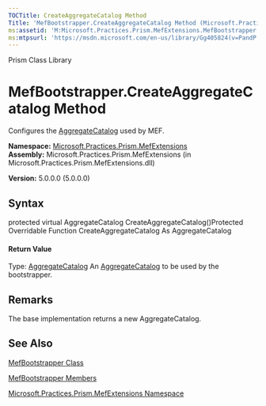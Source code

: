 ```yaml
---
TOCTitle: CreateAggregateCatalog Method
Title: 'MefBootstrapper.CreateAggregateCatalog Method (Microsoft.Practices.Prism.MefExtensions)'
ms:assetid: 'M:Microsoft.Practices.Prism.MefExtensions.MefBootstrapper.CreateAggregateCatalog'
ms:mtpsurl: 'https://msdn.microsoft.com/en-us/library/Gg405824(v=PandP.50)'
---
```


Prism Class Library

MefBootstrapper.CreateAggregateCatalog Method
=================================================

Configures the [AggregateCatalog](https://msdn.microsoft.com/p:microsoft.practices.prism.mefextensions.mefbootstrapper.aggregatecatalog) used by MEF.

**Namespace:** [Microsoft.Practices.Prism.MefExtensions](https://msdn.microsoft.com/n:microsoft.practices.prism.mefextensions)
**Assembly:** Microsoft.Practices.Prism.MefExtensions (in Microsoft.Practices.Prism.MefExtensions.dll)

**Version:** 5.0.0.0 (5.0.0.0)

## Syntax


<span id="syntaxToggle"></span>protected virtual AggregateCatalog CreateAggregateCatalog()Protected Overridable Function CreateAggregateCatalog As AggregateCatalog
#### Return Value

Type: [AggregateCatalog](http://msdn2.microsoft.com/en-us/library/dd833165)
An [AggregateCatalog](https://msdn.microsoft.com/p:microsoft.practices.prism.mefextensions.mefbootstrapper.aggregatecatalog) to be used by the bootstrapper.

Remarks
-------

<span id="remarksToggle"></span> The base implementation returns a new AggregateCatalog.

See Also
--------


[MefBootstrapper Class](https://msdn.microsoft.com/t:microsoft.practices.prism.mefextensions.mefbootstrapper)

[MefBootstrapper Members](https://msdn.microsoft.com/allmembers.t:microsoft.practices.prism.mefextensions.mefbootstrapper)

[Microsoft.Practices.Prism.MefExtensions Namespace](https://msdn.microsoft.com/n:microsoft.practices.prism.mefextensions)
